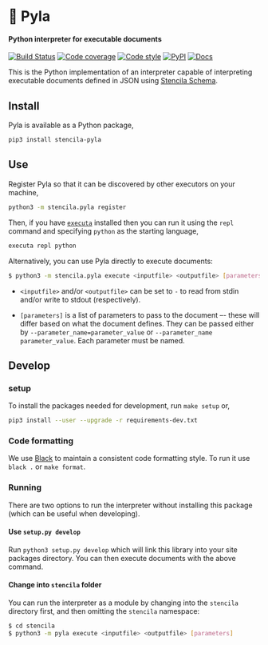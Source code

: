 # 🐍 Pyla

#### Python interpreter for executable documents

[![Build Status](https://dev.azure.com/stencila/stencila/_apis/build/status/stencila.pyla?branchName=master)](https://dev.azure.com/stencila/stencila/_build/latest?definitionId=3&branchName=master)
[![Code coverage](https://codecov.io/gh/stencila/pyla/branch/master/graph/badge.svg)](https://codecov.io/gh/stencila/pyla)
[![Code style](https://img.shields.io/badge/code%20style-black-000000.svg)](https://github.com/psf/black)
[![PyPI](https://img.shields.io/pypi/v/stencila-pyla.svg)](https://pypi.org/project/stencila-pyla)
[![Docs](https://img.shields.io/badge/docs-latest-blue.svg)](https://stencila.github.io/pyla/)

This is the Python implementation of an interpreter capable of interpreting executable
documents defined in JSON using [Stencila Schema](https://stencila.github.io/schema/).

## Install

Pyla is available as a Python package,

```bash
pip3 install stencila-pyla
```

## Use

Register Pyla so that it can be discovered by other executors on your machine, 

```bash
python3 -m stencila.pyla register
```

Then, if you have [`executa`](https://github.com/stencila/executa) installed then you can run it using the `repl` command and specifying `python` as the starting language,

```bash
executa repl python
```

Alternatively, you can use Pyla directly to execute documents:

```bash
$ python3 -m stencila.pyla execute <inputfile> <outputfile> [parameters]
```

- `<inputfile>` and/or `<outputfile>` can be set to `-` to read from stdin and/or write to stdout (respectively).

- `[parameters]` is a list of parameters to pass to the document –- these will differ based on what the document defines.
They can be passed either by `--parameter_name=parameter_value` or `--parameter_name parameter_value`. Each parameter
must be named.

## Develop

### setup

To install the packages needed for development, run `make setup` or,

```bash
pip3 install --user --upgrade -r requirements-dev.txt
```

### Code formatting

We use [Black](https://github.com/psf/black) to maintain a consistent code formatting style. To run it use `black .` or `make format`.

### Running

There are two options to run the interpreter without installing this package (which can be useful when developing).

#### Use `setup.py develop`

Run `python3 setup.py develop` which will link this library into your site packages directory. You can then execute
documents with the above command.


#### Change into `stencila` folder

You can run the interpreter as a module by changing into the `stencila` directory first, and then omitting the
`stencila` namespace:

```bash
$ cd stencila
$ python3 -m pyla execute <inputfile> <outputfile> [parameters]
```
